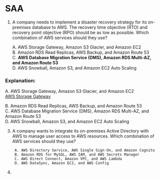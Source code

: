 # SAA

1. A company needs to implement a disaster recovery strategy for its on-premises database to AWS. The recovery time objective (RTO) and recovery point objective (RPO) should be as low as possible. Which combination of AWS services should they use?
   
   A. AWS Storage Gateway, Amazon S3 Glacier, and Amazon EC2   
   B. Amazon RDS Read Replicas, AWS Backup, and Amazon Route 53    
   C. **AWS Database Migration Service (DMS), Amazon RDS Multi-AZ, and Amazon Route 53**  
   D. AWS Snowball, Amazon S3, and Amazon EC2 Auto Scaling
     
### Explanation:  
   A. AWS Storage Gateway, Amazon S3 Glacier, and Amazon EC2  
   <a href="https://docs.aws.amazon.com/storagegateway/latest/userguide/WhatIsStorageGateway.html">AWS Storage Gateway</a>


   B. Amazon RDS Read Replicas, AWS Backup, and Amazon Route 53  
   C. AWS Database Migration Service (DMS), Amazon RDS Multi-AZ, and Amazon Route 53  
   D. AWS Snowball, Amazon S3, and Amazon EC2 Auto Scaling
		
  
		

3. A company wants to integrate its on-premises Active Directory with AWS to manage user access to AWS resources. Which combination of AWS services should they use?
		
		A. AWS Directory Service, AWS Single Sign-On, and Amazon Cognito  
		B. Amazon RDS for MySQL, AWS IAM, and AWS Secrets Manager  
		C. AWS Direct Connect, Amazon VPC, and AWS Lambda  
		D. AWS DataSync, Amazon EC2, and AWS Config  
		

4. 



   

